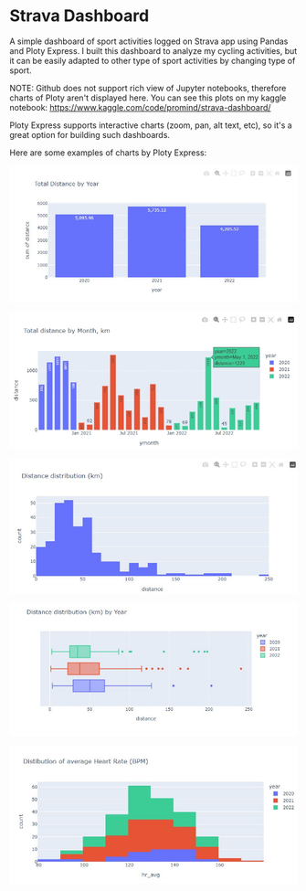 # Strava Dashboard
A simple dashboard of sport activities logged on Strava app using Pandas and Ploty Express. I built this dashboard to analyze my cycling activities, but it can be easily adapted to other type of sport activities by changing type of sport.

NOTE: Github does not support rich view of Jupyter notebooks, therefore charts of Ploty aren't displayed here. You can see this plots on my kaggle notebook: 
https://www.kaggle.com/code/promind/strava-dashboard/

Ploty Express supports interactive charts (zoom, pan, alt text, etc), so it's a great option for building such dashboards. 

Here are some examples of charts by Ploty Express:

![Distance by Year](https://github.com/gaumin/strava-dashboard/blob/main/images/1-distance-by-year.jpg)

![Distance by Month and Year](https://github.com/gaumin/strava-dashboard/blob/main/images/2-distance-by-monh.jpg)

![Distribution of distance](https://github.com/gaumin/strava-dashboard/blob/main/images/3-distribution-of-distance.jpg)

![Distribution of distance by Year](https://github.com/gaumin/strava-dashboard/blob/main/images/4-distribution-of-distance-by-year.jpg)

![Distribution of avarage heartrate](https://github.com/gaumin/strava-dashboard/blob/main/images/5-distribution-of-avg-hr.jpg)
